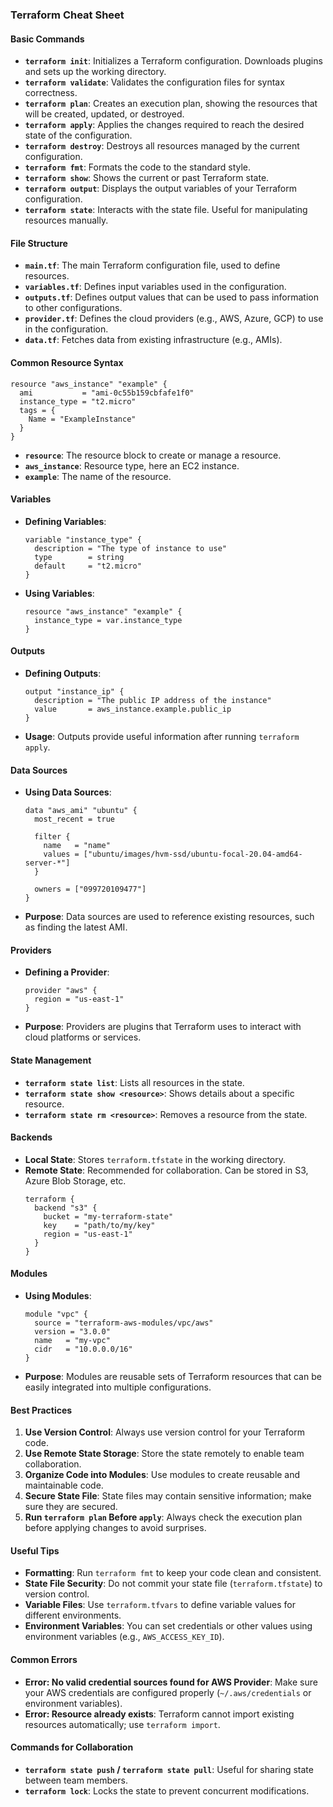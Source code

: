 ### Terraform Cheat Sheet

#### Basic Commands

- **`terraform init`**: Initializes a Terraform configuration. Downloads plugins and sets up the working directory.
- **`terraform validate`**: Validates the configuration files for syntax correctness.
- **`terraform plan`**: Creates an execution plan, showing the resources that will be created, updated, or destroyed.
- **`terraform apply`**: Applies the changes required to reach the desired state of the configuration.
- **`terraform destroy`**: Destroys all resources managed by the current configuration.
- **`terraform fmt`**: Formats the code to the standard style.
- **`terraform show`**: Shows the current or past Terraform state.
- **`terraform output`**: Displays the output variables of your Terraform configuration.
- **`terraform state`**: Interacts with the state file. Useful for manipulating resources manually.

#### File Structure

- **`main.tf`**: The main Terraform configuration file, used to define resources.
- **`variables.tf`**: Defines input variables used in the configuration.
- **`outputs.tf`**: Defines output values that can be used to pass information to other configurations.
- **`provider.tf`**: Defines the cloud providers (e.g., AWS, Azure, GCP) to use in the configuration.
- **`data.tf`**: Fetches data from existing infrastructure (e.g., AMIs).

#### Common Resource Syntax

```hcl
resource "aws_instance" "example" {
  ami           = "ami-0c55b159cbfafe1f0"
  instance_type = "t2.micro"
  tags = {
    Name = "ExampleInstance"
  }
}
```
- **`resource`**: The resource block to create or manage a resource.
- **`aws_instance`**: Resource type, here an EC2 instance.
- **`example`**: The name of the resource.

#### Variables

- **Defining Variables**:
  ```hcl
  variable "instance_type" {
    description = "The type of instance to use"
    type        = string
    default     = "t2.micro"
  }
  ```
- **Using Variables**:
  ```hcl
  resource "aws_instance" "example" {
    instance_type = var.instance_type
  }
  ```

#### Outputs

- **Defining Outputs**:
  ```hcl
  output "instance_ip" {
    description = "The public IP address of the instance"
    value       = aws_instance.example.public_ip
  }
  ```
- **Usage**: Outputs provide useful information after running `terraform apply`.

#### Data Sources

- **Using Data Sources**:
  ```hcl
  data "aws_ami" "ubuntu" {
    most_recent = true

    filter {
      name   = "name"
      values = ["ubuntu/images/hvm-ssd/ubuntu-focal-20.04-amd64-server-*"]
    }

    owners = ["099720109477"]
  }
  ```
- **Purpose**: Data sources are used to reference existing resources, such as finding the latest AMI.

#### Providers

- **Defining a Provider**:
  ```hcl
  provider "aws" {
    region = "us-east-1"
  }
  ```
- **Purpose**: Providers are plugins that Terraform uses to interact with cloud platforms or services.

#### State Management

- **`terraform state list`**: Lists all resources in the state.
- **`terraform state show <resource>`**: Shows details about a specific resource.
- **`terraform state rm <resource>`**: Removes a resource from the state.

#### Backends

- **Local State**: Stores `terraform.tfstate` in the working directory.
- **Remote State**: Recommended for collaboration. Can be stored in S3, Azure Blob Storage, etc.
  ```hcl
  terraform {
    backend "s3" {
      bucket = "my-terraform-state"
      key    = "path/to/my/key"
      region = "us-east-1"
    }
  }
  ```

#### Modules

- **Using Modules**:
  ```hcl
  module "vpc" {
    source = "terraform-aws-modules/vpc/aws"
    version = "3.0.0"
    name   = "my-vpc"
    cidr   = "10.0.0.0/16"
  }
  ```
- **Purpose**: Modules are reusable sets of Terraform resources that can be easily integrated into multiple configurations.

#### Best Practices

1. **Use Version Control**: Always use version control for your Terraform code.
2. **Use Remote State Storage**: Store the state remotely to enable team collaboration.
3. **Organize Code into Modules**: Use modules to create reusable and maintainable code.
4. **Secure State File**: State files may contain sensitive information; make sure they are secured.
5. **Run `terraform plan` Before `apply`**: Always check the execution plan before applying changes to avoid surprises.

#### Useful Tips

- **Formatting**: Run `terraform fmt` to keep your code clean and consistent.
- **State File Security**: Do not commit your state file (`terraform.tfstate`) to version control.
- **Variable Files**: Use `terraform.tfvars` to define variable values for different environments.
- **Environment Variables**: You can set credentials or other values using environment variables (e.g., `AWS_ACCESS_KEY_ID`).

#### Common Errors

- **Error: No valid credential sources found for AWS Provider**: Make sure your AWS credentials are configured properly (`~/.aws/credentials` or environment variables).
- **Error: Resource already exists**: Terraform cannot import existing resources automatically; use `terraform import`.

#### Commands for Collaboration

- **`terraform state push` / `terraform state pull`**: Useful for sharing state between team members.
- **`terraform lock`**: Locks the state to prevent concurrent modifications.
